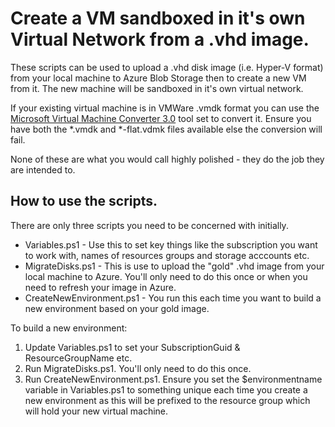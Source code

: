 # Create a VM sandboxed in it's own Virtual Network from a .vhd image.

These scripts can be used to upload a .vhd disk image (i.e. Hyper-V format) from your local machine to Azure Blob Storage then to create a new VM from it. The new machine will be sandboxed in it's own virtual network.

If your existing virtual machine is in VMWare .vmdk format you can use the [Microsoft Virtual Machine Converter 3.0][ToolSet] tool set to convert it. Ensure you have both the *.vmdk and *-flat.vdmk files available else the conversion will fail.

None of these are what you would call highly polished - they do the job they are intended to.

## How to use the scripts.

There are only three scripts you need to be concerned with initially.

- Variables.ps1 - Use this to set key things like the subscription you want to work with, names of resources groups and storage acccounts etc.
- MigrateDisks.ps1 - This is use to upload the "gold" .vhd image from your local machine to Azure. You'll only need to do this once or when you need to refresh your image in Azure.
- CreateNewEnvironment.ps1 - You run this each time you want to build a new environment based on your gold image. 

To build a new environment:

1. Update Variables.ps1 to set your SubscriptionGuid & ResourceGroupName etc.
2. Run MigrateDisks.ps1. You'll only need to do this once.
3. Run CreateNewEnvironment.ps1. Ensure you set the $environmentname variable in Variables.ps1 to something unique each time you create a new environment as this will be prefixed to the resource group which will hold your new virtual machine.

<!-- LINKS -->
[ToolSet]: http://www.microsoft.com/en-gb/download/details.aspx?id=42497